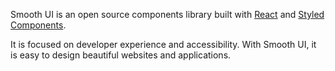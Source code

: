 Smooth UI is an open source components library built with [React](https://reactjs.org/) and [Styled Components](https://www.styled-components.com).

It is focused on developer experience and accessibility. With Smooth UI, it is easy to design beautiful websites and applications.
